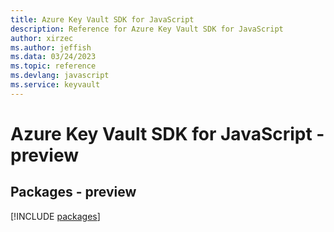 ```yaml
---
title: Azure Key Vault SDK for JavaScript
description: Reference for Azure Key Vault SDK for JavaScript
author: xirzec
ms.author: jeffish
ms.data: 03/24/2023
ms.topic: reference
ms.devlang: javascript
ms.service: keyvault
---
```

# Azure Key Vault SDK for JavaScript - preview
## Packages - preview
[!INCLUDE [packages](key-vault-index.md)]